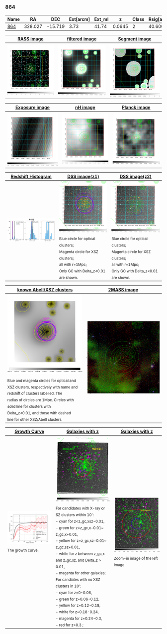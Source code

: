 <div STYLE="page-break-after: always;"></div>

### 864

|Name          |RA          |DEC      | Ext[arcm] | Ext_ml | z    | Class| Rsig[arcmin] | CRsig[c/s] | CR500[c/s] | R500[Mpc] |L500[erg/s]|F500[erg/s/cm^2]| M500[Msun]|Tx[keV]|beta|GC(XSZ,Delta_z<0.01)| GC(OPT,Delta_z<0.01)|GC|alias|
|--------------|------------|------------|---|---|-----------|--------|------|------|----|----|----|----|----|----|----|----|----|----|---|
|[864](script/864.md)     | 328.027       | -15.719       | 3.73    | 41.74   | 0.0645 | 2   | 40.600 |0.365 |0.326 |0.836 |5.872e+43 |5.846e-12 |1.764e+14 |3.100 |0.464 |Tar, |Wen, |Tar, |k456|

|[RASS image](../image/864/864_img.pdf)|[filtered image](../image/864/864_fil.pdf)|[Segment image](../image/864/864_seg.pdf)|
|-------------------|--------------------|-------------------|
| <img src="../image/864/864_img.png" width="300">  | <img src="../image/864/864_fil.png" width="300">   | <img src="../image/864/864_seg.png" width="300">  |

|[Exposure image](../image/864/864_mex.pdf)| [nH image](../image/864/864_nh.pdf)| [Planck image](../image/864/864_p.pdf)|
|-------------------|--------------------|-------------------|
|<img src="../image/864/864_mex.png" width="300">   | <img src="../image/864/864_nh.png" width="300">    | <img src="../image/864/864_p.png" width="300"> |

|[Redshift Histogram](../image/864/864_zg.pdf) | [DSS image(z1)](../image/864/864_dss_z1.pdf)      |  [DSS image(z2)](../image/864/864_dss_z2.pdf)    |
|-------------------|--------------------|-------------------|
|<img src="../image/864/864_zg.png" width="300"> |<img src="../image/864/864_dss_z1.png" width="300"> <sub><br>Blue circle for optical clusters; <br>Magenta circle for XSZ clusters; <br>all with r=1Mpc; <br>Only GC with Delta_z<0.01 are shown. </sub>| <img src="../image/864/864_dss_z2.png" width="300"><sub><br>Blue circle for optical clusters; <br>Magenta circle for XSZ clusters; <br>all with r=1Mpc; <br>Only GC with Delta_z<0.01 are shown. </sub> |

|[known Abell/XSZ clusters](../image/864/864_m.pdf) | [2MASS image](../image/864/864_2mass.pdf)      |
|-------------------|-------------------|
|<img src=../image/864/864_m.png width="300"> <sub><br>Blue and magenta circles for optical and <br>XSZ clusters, respectively with name and <br>redshift of clusters labelled. The <br>radius of circles are 1Mpc. Circles with <br>solid line for clusters with <br>Delta_z<0.01, and those with dashed <br>line for other XSZ/Abell clusters.        </sub>|<img src="../image/864/864_2mass.png" width="300">  |

|[Growth Curve](../image/864/864_gca_all.png) |[Galaxies with z](../image/864/864_opt_ned.pdf) |[Galaxies with z](../image/864/864_opt_ned_zoom.pdf) |
|-------------------|-------------------|-------------------|
| <img src="../image/864/864_gca_all.png" width="300"> <sub><br>The growth curve.</sub>| <img src=../image/864/864_opt_ned.png width="300"> <br><sub> For candidates with X-ray or SZ clusters within 10': <br> - cyan for z<z_gc,xsz-0.01, <br> - green for z=z_gc,x-0.01~ z_gc,x+0.01, <br> - yellow for z=z_gc,sz-0.01~ z_gc,sz+0.01, <br> - white for z between z_gc,x and z_gc,sz, and Delta_z > 0.01, <br> - magenta for other galaxies; <br>For candiates with no XSZ clusters in 10': <br> - cyan for z=0-0.06, <br> - green for z=0.06-0.12, <br> - yellow for z=0.12-0.18, <br> - white for z=0.18-0.24, <br> - magenta for z=0.24-0.3, <br> - red for z>0.3 ;  </sub>|<img src=../image/864/864_opt_ned_zoom.png width="300">  <br><sub> Zoom-in image of the left image</sub>|




